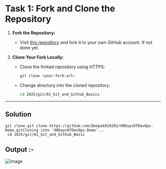 # Task 1: Fork and Clone the Repository
1. **Fork the Repository:**  
   - Visit [this repository](https://github.com/LondheShubham153/90DaysOfDevOps) and fork it to your own GitHub account. If not done yet.
  
2. **Clone Your Fork Locally:**  
   - Clone the forked repository using HTTPS:
     ```bash
     git clone <your-fork-url>
     ```
   - Change directory into the cloned repository:
     ```bash
     cd 2025/git/01_Git_and_Github_Basics
     ```

---

## Solution 


  ```
 git clone git clone https://github.com/Deepak020202/90DaysOfDevOps-Demo.gitCloning into '90DaysOfDevOps-Demo'... 
   cd 2025/git/01_Git_and_Github_Basic
```


## Output :-

![image](https://github.com/user-attachments/assets/78cb1886-dbdc-4b04-937e-74c2e187706c)
